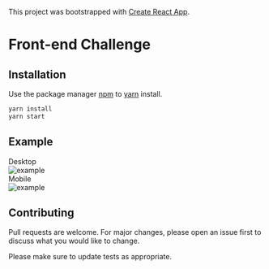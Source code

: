 This project was bootstrapped with [Create React App](https://github.com/facebook/create-react-app).

# Front-end Challenge


## Installation

Use the package manager [npm](https://www.npmjs.com/) to [yarn](https://yarnpkg.com/) install.

```bash
yarn install
yarn start
```

## Example
Desktop
<br>
![example](https://i.imgur.com/ZD33XqM.png)
<br>
Mobile
<br>
![example](https://i.imgur.com/9gzFq5O.png)


## Contributing
Pull requests are welcome. For major changes, please open an issue first to discuss what you would like to change.

Please make sure to update tests as appropriate.
